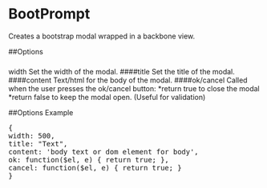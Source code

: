 BootPrompt
==========

Creates a bootstrap modal wrapped in a backbone view.

##Options
#####
width
Set the width of the modal.
####title
Set the title of the modal.
####content
Text/html for the body of the modal.
####ok/cancel
Called when the user presses the ok/cancel button:
   *return true to close the modal
   *return false to keep the modal open. (Useful for validation)


##Options Example
<pre>
{
width: 500,
title: "Text",
content: 'body text or dom element for body',
ok: function($el, e) { return true; },
cancel: function($el, e) { return true; }
}
</pre>